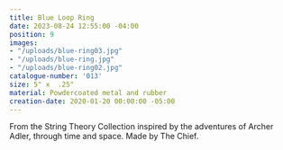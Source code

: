 ```yaml
---
title: Blue Loop Ring
date: 2023-08-24 12:55:00 -04:00
position: 9
images:
- "/uploads/blue-ring03.jpg"
- "/uploads/blue-ring.jpg"
- "/uploads/blue-ring02.jpg"
catalogue-number: '013'
size: 5" x  .25"
material: Powdercoated metal and rubber
creation-date: 2020-01-20 00:00:00 -05:00
---
```


From the String Theory Collection inspired by the adventures of Archer Adler, through time and space. 
Made by The Chief. 